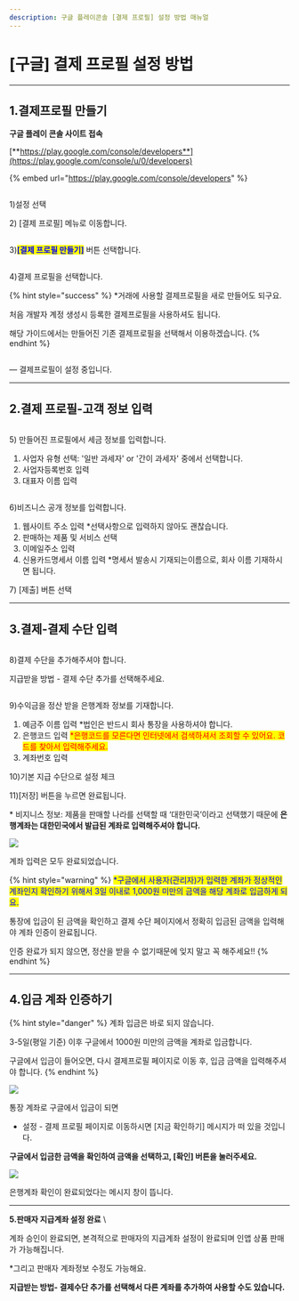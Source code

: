 ```yaml
---
description: 구글 플레이콘솔 [결제 프로필] 설정 방법 매뉴얼
---
```


# \[구글] 결제 프로필 설정 방법

***



## **1.결제프로필 만들기**&#x20;

**구글 플레이 콘솔 사이트 접속**

[**https://play.google.com/console/developers**](https://play.google.com/console/u/0/developers)

{% embed url="https://play.google.com/console/developers" %}

<figure><img src="../../.gitbook/assets/인앱결제프로필1.png" alt=""><figcaption></figcaption></figure>

1\)설정 선택

2\) \[결제 프로필] 메뉴로 이동합니다.



<figure><img src="../../.gitbook/assets/인앱결제프로필2.png" alt=""><figcaption></figcaption></figure>

3\)<mark style="color:blue;">**\[결제 프로필 만들기]**</mark> 버튼 선택합니다.&#x20;



<div align="left"><figure><img src="../../.gitbook/assets/인앱결제프로필4.png" alt=""><figcaption></figcaption></figure></div>

4\)결제 프로필을 선택합니다.&#x20;

{% hint style="success" %}
\*거래에 사용할 결제프로필을 새로 만들어도 되구요.

처음 개발자 계정 생성시 등록한 결제프로필을 사용하셔도 됩니다.&#x20;

해당 가이드에서는 만들어진 기존 결제프로필을 선택해서 이용하겠습니다.&#x20;
{% endhint %}

<div align="left"><figure><img src="../../.gitbook/assets/인앱결제프로필5.png" alt=""><figcaption></figcaption></figure></div>

— 결제프로필이 설정 중입니다.



***



## 2.결제 프로필-고객 정보 입력

<div align="left"><figure><img src="../../.gitbook/assets/인앱결제프로필55.png" alt=""><figcaption></figcaption></figure></div>

5\) 만들어진 프로필에서 세금 정보를 입력합니다.

1. 사업자 유형 선택: '일반 과세자' or '간이 과세자' 중에서 선택합니다.
2. 사업자등록번호 입력
3. 대표자 이름 입력&#x20;



<div align="left"><figure><img src="../../.gitbook/assets/인앱결제프로필67.png" alt=""><figcaption></figcaption></figure></div>

6\)비즈니스 공개 정보를 입력합니다.

1. 웹사이트 주소 입력 \*선택사항으로 입력하지 않아도 괜찮습니다.
2. 판매하는 제품 및 서비스 선택&#x20;
3. 이메일주소 입력
4. 신용카드명세서 이름 입력 \*명세서 발송시 기재되는이름으로, 회사 이름 기재하시면 됩니다.&#x20;

7\) \[제출] 버튼 선택



***



## 3.결제-결제 수단 입력

<div align="left"><figure><img src="../../.gitbook/assets/인앱결제프로필8.png" alt=""><figcaption></figcaption></figure></div>

8\)결제 수단을 추가해주셔야 합니다.

지급받을 방법 - 결제 수단 추가를 선택해주세요.&#x20;



<figure><img src="../../.gitbook/assets/인앱결제프로필91011.png" alt=""><figcaption></figcaption></figure>

9\)수익금을 정산 받을 은행계좌 정보를 기재합니다.

1. 예금주 이름 입력 \*법인은 반드시 회사 통장을 사용하셔야 합니다.&#x20;
2. 은행코드 입력 <mark style="color:red;">\*은행코드를 모른다면 인터넷에서 검색하셔서 조회할 수 있어요. 코드를 찾아서 입력해주세요.</mark>
3. 계좌번호 입력

10\)기본 지급 수단으로 설정 체크

11\)\[저장] 버튼을 누르면 완료됩니다.

\* 비지니스 정보: 제품을 판매할 나라를 선택할 때 ‘대한민국’이라고 선택했기 때문에 **은행계좌는 대한민국에서 발급된 계좌로 입력해주셔야 합니다.** &#x20;

![](https://wp.swing2app.co.kr/wp-content/uploads/2020/12/%EA%B2%B0%EC%A0%9C%ED%94%84%EB%A1%9C%ED%95%846.png)

계좌 입력은 모두 완료되었습니다.&#x20;

{% hint style="warning" %}
<mark style="color:blue;">\*구글에서 사용자(관리자)가 입력한 계좌가 정상적인 계좌인지 확인하기 위해서 3일 이내로 1,000원 미만의 금액을 해당 계좌로 입금하게 되요.</mark>&#x20;

통장에 입금이 된 금액을 확인하고 결제 수단 페이지에서 정확히 입금된 금액을 입력해야 계좌 인증이 완료됩니다.&#x20;

인증 완료가 되지 않으면, 정산을 받을 수 없기때문에 잊지 말고 꼭 해주세요!!
{% endhint %}

***





## 4.입금 계좌 인증하기

{% hint style="danger" %}
계좌 입금은 바로 되지 않습니다.&#x20;

3-5일(평일 기준)  이후 구글에서 1000원 미만의 금액을 계좌로 입금합니다.&#x20;

구글에서 입금이 들어오면, 다시 결제프로필 페이지로 이동 후, 입금 금액을 입력해주셔야 합니다.&#x20;
{% endhint %}

![](https://wp.swing2app.co.kr/wp-content/uploads/2020/12/%EA%B2%B0%EC%A0%9C%ED%94%84%EB%A1%9C%ED%95%847-1.png)

통장 계좌로 구글에서 입금이 되면  &#x20;

* 설정 - 결제 프로필 페이지로 이동하시면 \[지금 확인하기] 메시지가 떠 있을 것입니다.

**구글에서 입금한 금액을 확인하여 금액을 선택하고, \[확인] 버튼을 눌러주세요.**&#x20;



![](https://wp.swing2app.co.kr/wp-content/uploads/2020/12/%EA%B2%B0%EC%A0%9C%ED%94%84%EB%A1%9C%ED%95%848-1.png)

은행계좌 확인이 완료되었다는 메시지 창이 뜹니다.&#x20;

***



**5.판매자 지급계좌 설정 완료** \



계좌 승인이 완료되면, 본격적으로 판매자의 지급계좌 설정이 완료되며 인앱 상품 판매가 가능해집니다.&#x20;

\*그리고 판매자 계좌정보 수정도 가능해요.&#x20;

**지급받는 방법- 결제수단 추가를 선택해서 다른 계좌를 추가하여 사용할 수도 있습니다.**



